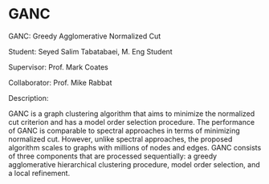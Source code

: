 # GANC

GANC: Greedy Agglomerative Normalized Cut
  	

Student: Seyed Salim Tabatabaei, M. Eng Student

Supervisor: Prof. Mark Coates

Collaborator: Prof. Mike Rabbat 

Description:

GANC is a graph clustering algorithm that aims to minimize the normalized cut criterion and has a model order selection procedure. The performance of GANC is comparable to spectral approaches in terms of minimizing normalized cut. However, unlike spectral approaches, the proposed algorithm scales to graphs with millions of nodes and edges. GANC consists of three components that are processed sequentially: a greedy agglomerative hierarchical clustering procedure, model order selection, and a local refinement. 
